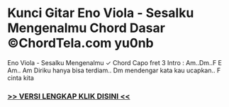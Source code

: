 
 # Kunci Gitar Eno Viola - Sesalku Mengenalmu Chord Dasar ©ChordTela.com yu0nb


Eno Viola - Sesalku Mengenalmu ✓ Chord Capo fret 3 Intro : Am..Dm..F E Am.. Am Diriku hanya bisa terdiam.. Dm mendengar kata kau ucapkan.. F cinta kita

###  <a href="https://shortlighzx.web.app?sq=Kunci Gitar Eno Viola - Sesalku Mengenalmu Chord Dasar ©ChordTela.com"> >> VERSI LENGKAP KLIK DISINI << </a>
